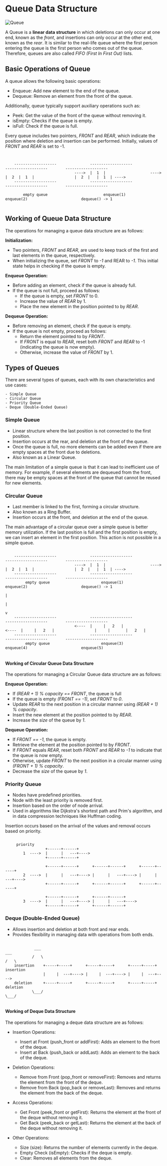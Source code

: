 # Queue Data Structure

![Queue](../../../res/img/isometric-queue.svg)

A Queue is a **linear data structure** in which deletions can only occur at one end, known as the *front*, and insertions can only occur at the other end, known as the *rear*. It is similar to the real-life queue where the first person entering the queue is the first person who comes out of the queue. Therefore, queues are also called *FIFO (First In First Out)* lists.


## Basic Operations of Queue

A queue allows the following basic operations:

 - Enqueue: Add new element to the end of the queue.
 - Dequeue: Remove an element from the front of the queue.

Additionally, queue typically support auxiliary operations such as:

 - Peek: Get the value of the front of the queue without removing it. 
 - isEmpty: Checks if the queue is empty.
 - isFull: Check if the queue is full.

Every queue includes two pointers, *FRONT* and *REAR*, which indicate the position where deletion and insertion can be performed. Initially, values of *FRONT* and *REAR* is set to -1.


```plaintext


    -------------------               -------------------               -------------------        -------------------
                               ---->  |  1  |                    ---->  |  2  |  1  |                  |  2  |   |  1  | ---->
    -------------------               -------------------               -------------------        -------------------

        empty queue                         enqueue(1)                       enqueue(2)                        dequeue() -> 1


```


## Working of Queue Data Structure

The operations for managing a queue data structure are as follows:

**Initialization:**

 - Two pointers, *FRONT* and *REAR*, are used to keep track of the first and last elements in the queue, respectively.
 - When initializing the queue, set *FRONT* to *-1* and REAR to *-1*. This initial state helps in checking if the queue is empty.


**Enqueue Operation:**

 - Before adding an element, check if the queue is already full.
 - If the queue is not full, proceed as follows:
   - If the queue is empty, set *FRONT* to 0.
   - Increase the value of *REAR* by 1.
   - Place the new element in the position pointed to by *REAR*.


**Dequeue Operation:**

 - Before removing an element, check if the queue is empty.
 - If the queue is not empty, proceed as follows:
   - Return the element pointed to by *FRONT*.
   - If *FRONT* is equal to *REAR*, reset both *FRONT* and *REAR* to -1 (indicating the queue is now empty).
   - Otherwise, increase the value of *FRONT* by 1.


## Types of Queues

There are several types of queues, each with its own characteristics and use cases:

    - Simple Queue
    - Circular Queue
    - Priority Queue
    - Deque (Double-Ended Queue)


### Simple Queue

  - Linear structure where the last position is not connected to the first position.
  - Insertion occurs at the rear, and deletion at the front of the queue.
  - Once the queue is full, no more elements can be added even if there are empty spaces at the front due to deletions.
  - Also known as a Linear Queue.

The main limitation of a simple queue is that it can lead to inefficient use of memory. For example, if several elements are dequeued from the front, there may be empty spaces at the front of the queue that cannot be reused for new elements.

### Circular Queue

 - Last member is linked to the first, forming a circular structure.
 - Also known as a Ring Buffer.
 - Insertion occurs at the front, and deletion at the end of the queue.

The main advantage of a circular queue over a simple queue is better memory utilization. If the last position is full and the first position is empty, we can insert an element in the first position.
This action is not possible in a simple queue.


```plaintext

    -------------------               -------------------               -------------------        -------------------
                               ---->  |  1  |                    ---->  |  2  |  1  |                  |  2  |   |  1  | ---->
    -------------------               -------------------               -------------------        -------------------
         empty queue                       enqueue(1)                       enqueue(2)                        dequeue() -> 1
                                                                                                                |
                                                                                                                |
                                                                                                                v
    -------------------               -------------------               -------------------        -------------------
                               <----  |     |   2   |                    <----  |     |   2   |                  |     |       |   2   |
    -------------------               -------------------               -------------------        -------------------
         empty queue                       enqueue(3)                       enqueue(4)                        enqueue(5)


```

#### Working of Circular Queue Data Structure

The operations for managing a Circular Queue data structure are as follows:

**Enqueue Operation:**
 - If *(REAR + 1) % capacity == FRONT*, the queue is full
 - If the queue is empty *(FRONT == -1)*, set *FRONT* to *0*.
 - Update *REAR* to the next position in a circular manner using *(REAR + 1) % capacity*.
 - Insert the new element at the position pointed to by *REAR*.
 - Increase the *size* of the queue by *1*.

**Dequeue Operation:**
 - If *FRONT == -1*, the queue is empty.
 - Retrieve the element at the position pointed to by *FRONT*.
 - If *FRONT* equals *REAR*, reset both *FRONT* and *REAR* to *-1* to indicate that the queue is now empty.
 - Otherwise, update *FRONT* to the next position in a circular manner using *(FRONT + 1) % capacity*.
 - Decrease the *size* of the queue by *1*.


### Priority Queue

 - Nodes have predefined priorities.
 - Node with the least priority is removed first.
 - Insertion based on the order of node arrival.
 - Used in algorithms like Dijkstra's shortest path and Prim's algorithm, and in data compression techniques like Huffman coding.


Insertion occurs based on the arrival of the values and removal occurs based on priority.


```plaintext

     priority
                  +------+------+
        1  ---->  |      |   ---+---->
                  +------+------+

                  +------+------+      +------+------+      +------+------+
        2  ---->  |      |   ---+----> |      |   ---+----> |      |   ---+---->
                  +------+------+      +------+------+      +------+------+

                  +------+------+      +------+------+
        3  ---->  |      |   ---+----> |      |   ---+---->
                  +------+------+      +------+------+

```

### Deque (Double-Ended Queue)

 - Allows insertion and deletion at both front and rear ends.
 - Provides flexibility in managing data with operations from both ends.

```plaintext

             ___                                                            ___
            /   \                                                          /   \
    insertion    +-----+-----+      +-----+-----+      +-----+-----+            insertion
                 |     |  ---+----> |     |  ---+----> |     |  ---+---->
    deletion     +-----+-----+      +-----+-----+      +-----+-----+            deletion
            \___/                                                          \___/


```

#### Working of Deque Data Structure

The operations for managing a deque data structure are as follows:

 - Insertion Operations:
      - Insert at Front (push_front or addFirst): Adds an element to the front of the deque.
      - Insert at Back (push_back or addLast): Adds an element to the back of the deque.

 - Deletion Operations:
      - Remove from Front (pop_front or removeFirst): Removes and returns the element from the front of the deque.
      - Remove from Back (pop_back or removeLast): Removes and returns the element from the back of the deque.

 - Access Operations:
      - Get Front (peek_front or getFirst): Returns the element at the front of the deque without removing it.
      - Get Back (peek_back or getLast): Returns the element at the back of the deque without removing it.

 - Other Operations:
      - Size (size): Returns the number of elements currently in the deque.
      - Empty Check (isEmpty): Checks if the deque is empty.
      - Clear: Removes all elements from the deque.